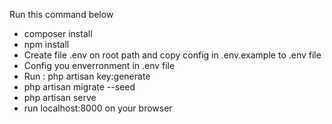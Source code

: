
Run this command below

- composer install
- npm install
- Create file .env on root path and copy config in .env.example to .env file
- Config you enverronment in .env file
- Run : php artisan key:generate
- php artisan migrate --seed
- php artisan serve
- run localhost:8000 on your browser
